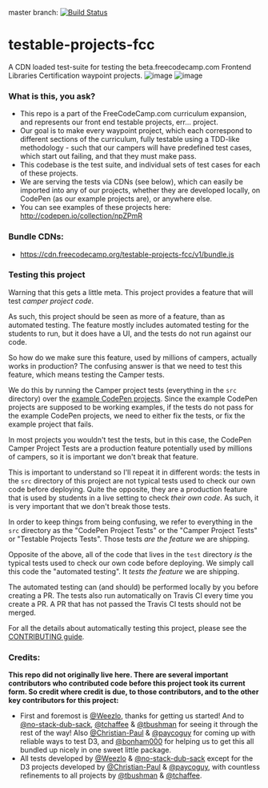 master branch: [![Build Status](https://travis-ci.org/freeCodeCamp/testable-projects-fcc.svg?branch=master)](https://travis-ci.org/freeCodeCamp/testable-projects-fcc)

# testable-projects-fcc
A CDN loaded test-suite for testing the beta.freecodecamp.com Frontend Libraries Certification waypoint projects.
![image](https://cloud.githubusercontent.com/assets/18563015/26524733/08557ed8-430b-11e7-9861-2d4e8e2806ae.png)
![image](https://cloud.githubusercontent.com/assets/18563015/26524736/2380f3d6-430b-11e7-85cb-45f92b73323c.png)

### What is this, you ask?
- This repo is a part of the FreeCodeCamp.com curriculum expansion, and represents our front end testable projects, err... project.
- Our goal is to make every waypoint project, which each correspond to different sections of the curriculum, fully testable using a TDD-like methodology - such that our campers will have predefined test cases, which start out failing, and that they must make pass.
- This codebase is the test suite, and individual sets of test cases for each of these projects.
- We are serving the tests via CDNs (see below), which can easily be imported into any of our projects, whether they are developed locally, on CodePen (as our example projects are), or anywhere else.
- You can see examples of these projects here: http://codepen.io/collection/npZPmR

### Bundle CDNs:
- https://cdn.freecodecamp.org/testable-projects-fcc/v1/bundle.js

### Testing this project
Warning that this gets a little meta. This project provides a feature that will
test *camper project code*.

As such, this project should be seen as more of a feature, than as automated
testing. The feature mostly includes automated testing for the students to
run, but it does have a UI, and the tests do not run against our code.

So how do we make sure this feature, used by millions of campers, actually works
in production? The confusing answer is that we need to test this feature, which
means testing the Camper tests.

We do this by running the Camper project tests (everything in the `src`
directory) over the
[example CodePen projects](http://codepen.io/collection/npZPmR). Since the
example CodePen projects are supposed to be working examples, if the
tests do not pass for the example CodePen projects, we need to either fix the tests,
or fix the example project that fails.

In most projects you wouldn't test the tests, but in this case, the CodePen
Camper Project Tests are a production feature potentially used by millions of
campers, so it is important we don't break that feature.

This is important to understand so I'll repeat it in different words: the tests
in the `src` directory of this project are not typical tests used to check our
own code before deploying. Quite the opposite, they are a production feature
that is used by students in a live setting to check *their own code*.
As such, it is very important that we don't break those tests.

In order to keep things from being confusing, we refer to everything in the
`src` directory as the "CodePen Project Tests" or the "Camper Project Tests" or
"Testable Projects Tests". Those tests *are the feature* we are shipping.

Opposite of the above, all of the code that lives in the `test` directory *is*
the typical tests used to check our own code before deploying. We simply call
this code the "automated testing". It *tests the feature* we are shipping.

The automated testing can (and should) be performed locally by you before
creating a PR. The tests also run automatically on Travis CI every time you
create a PR. A PR that has not passed the Travis CI tests should not be merged.

For all the details about automatically testing this project, please see the
[CONTRIBUTING guide](CONTRIBUTING.md).

### Credits:
__This repo did not originally live here. There are several important contributors who contributed code before this project took its current form. So credit where credit is due, to those contributors, and to the other key contributors for this project:__
- First and foremost is [@Weezlo](https://github.com/Weezlo), thanks for getting us started! And to [@no-stack-dub-sack](https://github.com/no-stack-dub-sack), [@tchaffee](https://github.com/tchaffee) & [@tbushman](https://github.com/tbushman) for seeing it through the rest of the way! Also [@Christian-Paul](https://github.com/Christian-Paul) & [@paycoguy](https://github.com/paycoguy) for coming up with reliable ways to test D3, and [@bonham000](https://github.com/bonham000) for helping us to get this all bundled up nicely in one sweet little package. 
- All tests developed by [@Weezlo](https://github.com/Weezlo) & [@no-stack-dub-sack](https://github.com/no-stack-dub-sack) except for the D3 projects developed by [@Christian-Paul](https://github.com/Christian-Paul) & [@paycoguy](https://github.com/paycoguy), with countless refinements to all projects by [@tbushman](https://github.com/tbushman) & [@tchaffee](https://github.com/tchaffee).
